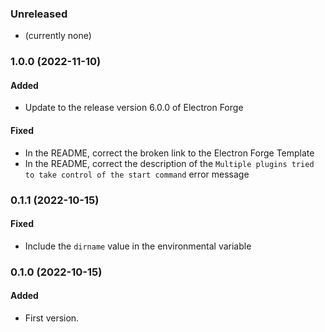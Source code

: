 ### Unreleased

- (currently none)

### 1.0.0 (2022-11-10)

#### Added

- Update to the release version 6.0.0 of Electron Forge

#### Fixed

- In the README, correct the broken link to the Electron Forge Template
- In the README, correct the description of the
  `Multiple plugins tried to take control of the start command`
  error message

### 0.1.1 (2022-10-15)

#### Fixed

- Include the `dirname` value in the environmental variable

### 0.1.0 (2022-10-15)

#### Added

- First version.

